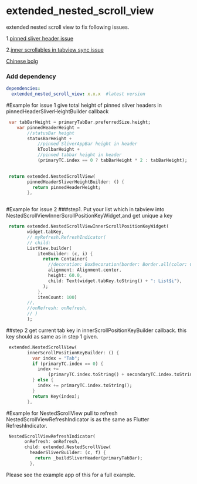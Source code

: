# extended_nested_scroll_view

extended nested scroll view to fix following issues.

1.[pinned sliver header issue](https://github.com/flutter/flutter/issues/22393)

2.[inner scrollables in tabview sync issue](https://github.com/flutter/flutter/issues/21868)

[Chinese bolg]()

### Add dependency

```yaml
dependencies:
  extended_nested_scroll_view: x.x.x  #latest version
```


#Example for issue 1
 give total height of pinned sliver headers in pinnedHeaderSliverHeightBuilder callback
``` dart
 var tabBarHeight = primaryTabBar.preferredSize.height;
    var pinnedHeaderHeight =
        //statusBar height
        statusBarHeight +
            //pinned SliverAppBar height in header
            kToolbarHeight +
            //pinned tabbar height in header
            (primaryTC.index == 0 ? tabBarHeight * 2 : tabBarHeight);
            

 return extended.NestedScrollView(
        pinnedHeaderSliverHeightBuilder: () {
          return pinnedHeaderHeight;
        },
       
```
#Example for issue 2
###step1.
Put your list which in tabview into NestedScrollViewInnerScrollPositionKeyWidget,and get unique a key
``` dart
 return extended.NestedScrollViewInnerScrollPositionKeyWidget(
        widget.tabKey,
        // myRefresh.RefreshIndicator(
        // child:
        ListView.builder(
            itemBuilder: (c, i) {
              return Container(
                //decoration: BoxDecoration(border: Border.all(color: Colors.orange,width: 1.0)),
                alignment: Alignment.center,
                height: 60.0,
                child: Text(widget.tabKey.toString() + ": List$i"),
              );
            },
            itemCount: 100)
        //,
        //onRefresh: onRefresh,
        // )
        );
```
##step 2
get current tab key in innerScrollPositionKeyBuilder callback. this key should as same as in step 1 given.
``` dart
 extended.NestedScrollView(
        innerScrollPositionKeyBuilder: () {
          var index = "Tab";
          if (primaryTC.index == 0) {
            index +=
                (primaryTC.index.toString() + secondaryTC.index.toString());
          } else {
            index += primaryTC.index.toString();
          }
          return Key(index);
        },
```
#Example for NestedScrollView pull to refresh
NestedScrollViewRefreshIndicator is as the same as Flutter RefreshIndicator.
``` dart
 NestedScrollViewRefreshIndicator(
       onRefresh: onRefresh,
       child: extended.NestedScrollView(
         headerSliverBuilder: (c, f) {
           return _buildSliverHeader(primaryTabBar);
         },
```
Please see the example app of this for a full example.